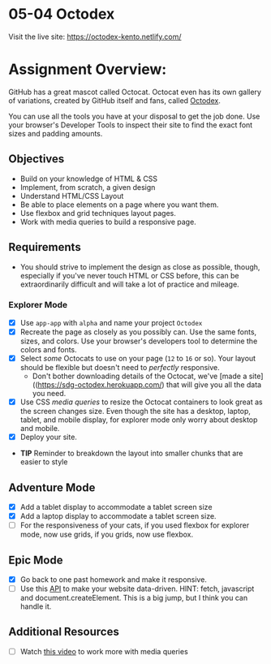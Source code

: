 # 05-04 Octodex

Visit the live site: https://octodex-kento.netlify.com/

# Assignment Overview:

GitHub has a great mascot called Octocat. Octocat even has its own gallery of variations, created by GitHub itself and fans, called [Octodex](https://octodex.github.com).

You can use all the tools you have at your disposal to get the job done. Use your browser's Developer Tools to inspect their site to find the exact font sizes and padding amounts.

## Objectives

- Build on your knowledge of HTML & CSS
- Implement, from scratch, a given design
- Understand HTML/CSS Layout
- Be able to place elements on a page where you want them.
- Use flexbox and grid techniques layout pages.
- Work with media queries to build a responsive page.

## Requirements

- You should strive to implement the design as close as possible, though, especially if you've never touch HTML or CSS before, this can be extraordinarily difficult and will take a lot of practice and mileage.

### Explorer Mode

- [x] Use `app-app` with `alpha` and name your project `Octodex`
- [x] Recreate the page as closely as you possibly can. Use the same fonts, sizes, and colors. Use your browser's developers tool to determine the colors and fonts.
- [x] Select _some_ Octocats to use on your page (`12` to `16` or so). Your layout should be flexible but doesn't need to _perfectly_ responsive.
  - Don't bother downloading details of the Octocat, we've [made a site]((https://sdg-octodex.herokuapp.com/) that will give you all the data you need.
- [x] Use CSS _media queries_ to resize the Octocat containers to look great as the screen changes size. Even though the site has a desktop, laptop, tablet, and mobile display, for explorer mode only worry about desktop and mobile.
- [x] Deploy your site.
- **TIP** Reminder to breakdown the layout into smaller chunks that are easier to style

## Adventure Mode

- [x] Add a tablet display to accommodate a tablet screen size
- [x] Add a laptop display to accommodate a tablet screen size.
- [ ] For the responsiveness of your cats, if you used flexbox for explorer mode, now use grids, if you grids, now use flexbox.

## Epic Mode

- [x] Go back to one past homework and make it responsive.
- [ ] Use this [API](https://sdg-octodex.herokuapp.com/) to make your website data-driven. HINT: fetch, javascript and document.createElement. This is a big jump, but I think you can handle it.

## Additional Resources

- [ ] Watch [this video](https://www.youtube.com/watch?v=2KL-z9A56SQ) to work more with media queries
